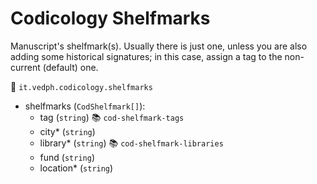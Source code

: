 # Codicology Shelfmarks

Manuscript's shelfmark(s). Usually there is just one, unless you are also adding some historical signatures; in this case, assign a tag to the non-current (default) one.

🔑 `it.vedph.codicology.shelfmarks`

- shelfmarks (`CodShelfmark[]`):
  - tag (`string`) 📚 `cod-shelfmark-tags`
  - city\* (`string`)
  - library\* (`string`) 📚 `cod-shelfmark-libraries`
  - fund (`string`)
  - location\* (`string`)
